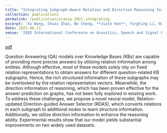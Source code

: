 ```yaml
---
title: "Integrating Subgraph-Aware Relation and Direction Reasoning for Question Answering"
collection: publications
permalink: /publication/icassp-2021-integrating
excerpt: 'Xu Wang, Shuai Zhao, Bo Cheng, **Jiale Han**, Yingting Li, Hao Yang, Ivan Sekulic, and Guoshun Nan.'
date: 2021-06-11
venue: 'IEEE International Conference on Acoustics, Speech and Signal Processing (ICASSP)'
---
```


[pdf](https://ieeexplore.ieee.org/document/9413620)


Question Answering (QA) models over Knowledge Bases (KBs) are capable of providing more precise answers by utilizing relation information among entities. Although effective, most of these models solely rely on fixed relation representations to obtain answers for different question-related KB subgraphs. Hence, the rich structured information of these subgraphs may be overlooked by the relation representation vectors. Meanwhile, the direction information of reasoning, which has been proven effective for the answer prediction on graphs, has not been fully explored in existing work. To address these challenges, we propose a novel neural model, Relation-updated Direction-guided Answer Selector (RDAS), which converts relations in each subgraph to additional nodes to learn structure information. Additionally, we utilize direction information to enhance the reasoning ability. Experimental results show that our model yields substantial improvements on two widely used datasets.